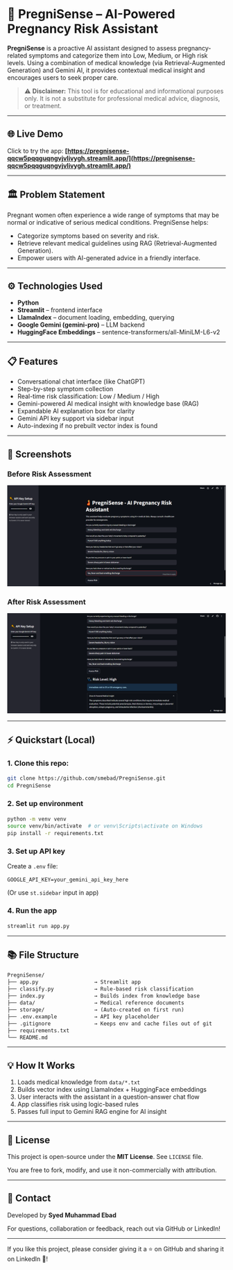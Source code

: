# 🤰 PregniSense – AI-Powered Pregnancy Risk Assistant

**PregniSense** is a proactive AI assistant designed to assess pregnancy-related symptoms and categorize them into Low, Medium, or High risk levels. Using a combination of medical knowledge (via Retrieval-Augmented Generation) and Gemini AI, it provides contextual medical insight and encourages users to seek proper care.

> ⚠️ **Disclaimer:** This tool is for educational and informational purposes only. It is not a substitute for professional medical advice, diagnosis, or treatment.

---

## 🌐 Live Demo

Click to try the app:
**[https://pregnisense-qqcw5pqqguqngvjvlivygh.streamlit.app/](https://pregnisense-qqcw5pqqguqngvjvlivygh.streamlit.app/)**

---

## 🏛️ Problem Statement

Pregnant women often experience a wide range of symptoms that may be normal or indicative of serious medical conditions. PregniSense helps:

* Categorize symptoms based on severity and risk.
* Retrieve relevant medical guidelines using RAG (Retrieval-Augmented Generation).
* Empower users with AI-generated advice in a friendly interface.

---

## ⚙️ Technologies Used

* **Python**
* **Streamlit** – frontend interface
* **LlamaIndex** – document loading, embedding, querying
* **Google Gemini (gemini-pro)** – LLM backend
* **HuggingFace Embeddings** – sentence-transformers/all-MiniLM-L6-v2

---

## 📋 Features

* Conversational chat interface (like ChatGPT)
* Step-by-step symptom collection
* Real-time risk classification: Low / Medium / High
* Gemini-powered AI medical insight with knowledge base (RAG)
* Expandable AI explanation box for clarity
* Gemini API key support via sidebar input
* Auto-indexing if no prebuilt vector index is found

---

## 📸 Screenshots

### Before Risk Assessment

![Before](assets/before_assess_risk.png)

### After Risk Assessment

![After](assets/after_assess_risk.png)

---

## ⚡ Quickstart (Local)

### 1. Clone this repo:

```bash
git clone https://github.com/smebad/PregniSense.git
cd PregniSense
```

### 2. Set up environment

```bash
python -m venv venv
source venv/bin/activate  # or venv\Scripts\activate on Windows
pip install -r requirements.txt
```

### 3. Set up API key

Create a `.env` file:

```
GOOGLE_API_KEY=your_gemini_api_key_here
```

(Or use `st.sidebar` input in app)

### 4. Run the app

```bash
streamlit run app.py
```

---

## 📚 File Structure

```
PregniSense/
├── app.py                  → Streamlit app
├── classify.py             → Rule-based risk classification
├── index.py                → Builds index from knowledge base
├── data/                   → Medical reference documents
├── storage/                → (Auto-created on first run)
├── .env.example            → API key placeholder
├── .gitignore              → Keeps env and cache files out of git
├── requirements.txt
└── README.md
```

---

## 💡 How It Works

1. Loads medical knowledge from `data/*.txt`
2. Builds vector index using LlamaIndex + HuggingFace embeddings
3. User interacts with the assistant in a question-answer chat flow  
4. App classifies risk using logic-based rules
5. Passes full input to Gemini RAG engine for AI insight

---

## 🚫 License

This project is open-source under the **MIT License**. See `LICENSE` file.

You are free to fork, modify, and use it non-commercially with attribution.

---

## 👋 Contact

Developed by **Syed Muhammad Ebad**

For questions, collaboration or feedback, reach out via GitHub or LinkedIn!

---

If you like this project, please consider giving it a ⭐ on GitHub and sharing it on LinkedIn 📢!
